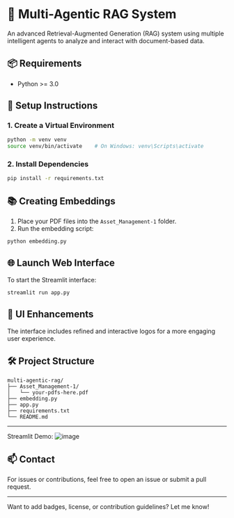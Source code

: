 # 🤖 Multi-Agentic RAG System

An advanced Retrieval-Augmented Generation (RAG) system using multiple intelligent agents to analyze and interact with document-based data.

## 📦 Requirements

- Python >= 3.0

## 🧱 Setup Instructions

### 1. Create a Virtual Environment

```bash
python -m venv venv
source venv/bin/activate    # On Windows: venv\Scripts\activate
```

### 2. Install Dependencies

```bash
pip install -r requirements.txt
```

## 📚 Creating Embeddings

1. Place your PDF files into the `Asset_Management-1` folder.
2. Run the embedding script:

```bash
python embedding.py
```

## 🌐 Launch Web Interface

To start the Streamlit interface:

```bash
streamlit run app.py
```

## 🎨 UI Enhancements

The interface includes refined and interactive logos for a more engaging user experience.

## 🛠 Project Structure

```
multi-agentic-rag/
├── Asset_Management-1/
│   └── your-pdfs-here.pdf
├── embedding.py
├── app.py
├── requirements.txt
└── README.md
```

---

Streamlit Demo:
![image](https://github.com/user-attachments/assets/b4a61c5b-d0d9-4dfd-8675-3ae43ef35aeb)

## 📫 Contact

For issues or contributions, feel free to open an issue or submit a pull request.

---

Want to add badges, license, or contribution guidelines? Let me know!
